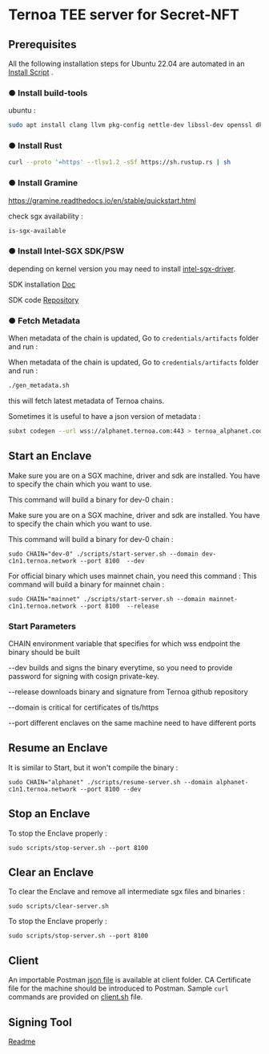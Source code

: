 # Ternoa TEE server for Secret-NFT

## Prerequisites

All the following installation steps for Ubuntu 22.04 are automated in an [Install Script](./install.sh) .

### ● Install build-tools

ubuntu :  

```bash
sudo apt install clang llvm pkg-config nettle-dev libssl-dev openssl dkms
```

### ● Install Rust

```bash
curl --proto '=https' --tlsv1.2 -sSf https://sh.rustup.rs | sh
```

### ● Install Gramine

<https://gramine.readthedocs.io/en/stable/quickstart.html>

check sgx availability :

```bash
is-sgx-available
```

### ● Install Intel-SGX SDK/PSW

depending on kernel version you may need to install [intel-sgx-driver](https://github.com/intel/linux-sgx-driver).

SDK installation [Doc](https://download.01.org/intel-sgx/latest/linux-latest/docs/Intel_SGX_SW_Installation_Guide_for_Linux.pdf)

SDK code [Repository](https://github.com/intel/linux-sgx)

### ● Fetch Metadata

When metadata of the chain is updated, Go to ```credentials/artifacts``` folder and run :

When metadata of the chain is updated, Go to ```credentials/artifacts``` folder and run :

```bash
./gen_metadata.sh
```

this will fetch latest metadata of Ternoa chains.

Sometimes it is useful to have a json version of metadata :

```bash
subxt codegen --url wss://alphanet.ternoa.com:443 > ternoa_alphanet.code
```

## Start an Enclave

Make sure you are on a SGX machine, driver and sdk are installed.
You have to specify the chain which you want to use.

This command will build a binary for dev-0 chain :

Make sure you are on a SGX machine, driver and sdk are installed.
You have to specify the chain which you want to use.

This command will build a binary for dev-0 chain :

```shell
sudo CHAIN="dev-0" ./scripts/start-server.sh --domain dev-c1n1.ternoa.network --port 8100  --dev
```

For official binary which uses mainnet chain, you need this command :
This command will build a binary for mainnet chain :

```shell
sudo CHAIN="mainnet" ./scripts/start-server.sh --domain mainnet-c1n1.ternoa.network --port 8100  --release
```

### Start Parameters

 CHAIN         environment variable that specifies for which wss endpoint the binary should be built

 --dev         builds and signs the binary everytime, so you need to provide password for signing with cosign private-key.

 --release     downloads binary and signature from Ternoa github
 repository

 --domain      is critical for certificates of tls/https

 --port        different enclaves on the same machine need to have
 different ports

## Resume an Enclave

It is similar to Start, but it won't compile the binary :

```shell
sudo CHAIN="alphanet" ./scripts/resume-server.sh --domain alphanet-c1n1.ternoa.network --port 8100 --dev
```

## Stop an Enclave

To stop the Enclave properly :

```shell
sudo scripts/stop-server.sh --port 8100
```

## Clear an Enclave

To clear the Enclave and remove all intermediate sgx files and binaries :

```shell
sudo scripts/clear-server.sh
```

To stop the Enclave properly :

```shell
sudo scripts/stop-server.sh --port 8100
```

## Client

An importable Postman [json file](./client/postman.json) is available at client folder. CA Certificate file for the machine should be introduced to Postman.
Sample ```curl``` commands are provided on [client.sh](./client/client.sh) file.

## Signing Tool

[Readme](./toolds/README.md)
